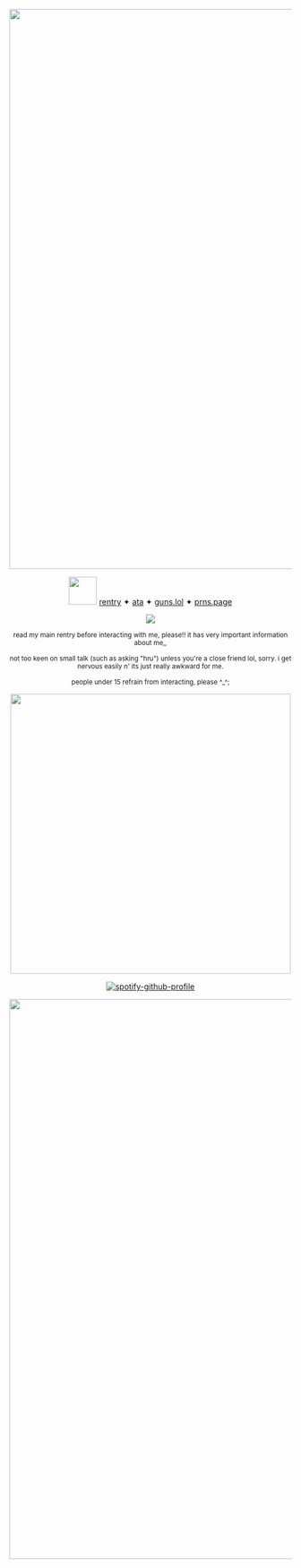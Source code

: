 <p align="center">
    <img width="1000" src="https://files.catbox.moe/tv1et0.jpg">
</p>

<div align="center">

<img src="https://64.media.tumblr.com/a00a1d5d5927b17ac8d0018b67785936/25c6db59996e7f1e-6d/s400x600/7cb0f66c5d36cc8d349778fba080651feca683c6.pnj" width="50" height="50"> [rentry](https://rentry.co/VILEBITE) ✦ [ata](https://ciderfish.atabook.org/) ✦ [guns.lol](https://guns.lol/critterly) ✦ [prns.page](https://en.pronouns.page/@critterly)

<div align="center">
  
![](https://komarev.com/ghpvc/?username=ciderfish&color=000000&label=bats)           
<div align="center">

<sub> read my main rentry before interacting with me, please!! it has very important information about me,,

<sub> not too keen on small talk (such as asking "hru") unless you're a close friend lol, sorry. i get nervous easily n' its just really awkward for me.

<sub> people under 15 refrain from interacting, please ^_^;

<p align="center">
    <img width="500" src="https://files.catbox.moe/aevcsl.png">
</p>

<div align="center">

[![spotify-github-profile](https://spotify-github-profile.kittinanx.com/api/view?uid=4pzyy4lk1j1oz6pdawgau0yaw&cover_image=true&theme=natemoo-re&show_offline=false&background_color=4d0000&interchange=false&bar_color=780000&bar_color_cover=true)](https://github.com/kittinan/spotify-github-profile)
<p align="center">
    <img width="1000" src="https://files.catbox.moe/b0o6yi.jpg">
</p>
